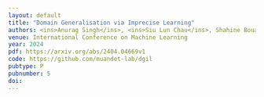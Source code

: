```yaml
---
layout: default
title: "Domain Generalisation via Imprecise Learning"
authors: <ins>Anurag Singh</ins>, <ins>Siu Lun Chau</ins>, Shahine Bouabid, <ins>Krikamol Muandet</ins>, 
venue: International Conference on Machine Learning
year: 2024
pdf: https://arxiv.org/abs/2404.04669v1
code: https://github.com/muandet-lab/dgil
pubtype: P
pubnumber: 5
doi: 
---
```


